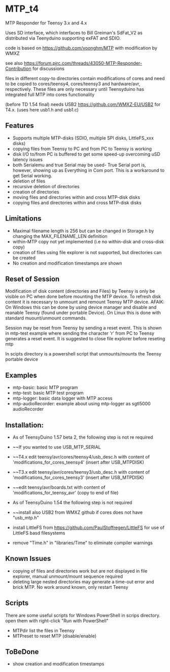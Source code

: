 # MTP_t4

MTP Responder for Teensy 3.x and 4.x

Uses SD interface, which interfaces to Bill Greiman's SdFat_V2 as distributed via Teenyduino supporting exFAT and SDIO. 

code is based on https://github.com/yoonghm/MTP with modification by WMXZ

see also https://forum.pjrc.com/threads/43050-MTP-Responder-Contribution for discussions

files in different copy-to directories contain modifications of cores and need to be copied to cores/teensy4, cores/teensy3 and hardware/avr, respectively. These files are only necessary until Teensyduino has integrated full MTP into cores functionality

(before TD 1.54 final) needs USB2 https://github.com/WMXZ-EU/USB2 for T4.x. (uses here usb1.h and usb1.c)


## Features
 - Supports multiple MTP-disks (SDIO, multiple SPI disks, LittleFS_xxx disks)
 - copying files from Teensy to PC  and from PC to Teensy is working
 - disk I/O to/from PC is buffered to get some speed-up overcoming uSD latency issues
 - both Serialemu and true Serial may be used- True Serial port is, however, showing up as Everything in Com port. This is a workaround to get Serial working.
 - deletion of files
 - recursive deletion of directories
 - creation of directories
 - moving files and directories within and cross MTP-disk disks
 - copying files and directories within and cross MTP-disk disks

## Limitations
 - Maximal filename length is 256 but can be changed in Storage.h by changing the MAX_FILENAME_LEN definition
 - within-MTP copy not yet implemented (i.e no within-disk and cross-disk copy)
 - creation of files using file explorer is not supported, but directories can be created
 - No creation and modification timestamps are shown
 
## Reset of Session
Modification of disk content (directories and Files) by Teensy is only be visible on PC when done before mounting the MTP device. To refresh disk content it is necessary to unmount and remount Teensy MTP device. AFAIK: On Windows this can be done by using device manager and disable and reanable Teensy (found under portable Device). On Linux this is done with standard muount/unmount commands.

Session may be reset from Teensy by sending a reset event. This is shown in mtp-test example where sending the character 'r' from PC to Teensy generates a reset event. It is suggested to close file explorer before reseting mtp

In scipts directory is a powershell script that unmounts/mounts the Teensy portable device

## Examples
 - mtp-basic:  basic MTP program
 - mtp-test:   basic MTP test program
 - mtp-logger: basic data logger with MTP access
 - mtp-audioRecorder: example about using mtp-logger as sgtl5000 audioRecorder
 
## Installation:
 - As of TeensyDuino 1.57 beta 2, the following step is not re required
  - ~~If you wanted to use USB_MTP_SERIAL  
   - ~~T4.x edit teensy/avr/cores/teensy4/usb_desc.h with content of 'modifications_for_cores_teensy4' (insert after USB_MTPDISK)
   - ~~T3.x edit teensy/avr/cores/teensy3/usb_desc.h with content of 'modifications_for_cores_teensy3' (insert after USB_MTPDISK)
   - ~~edit teensy/avr/boards.txt with content of 'modifications_for_teensy_avr' (copy to end of file)
 - As of TeensyDuino 1.54 the following step is not required
 - ~~install also USB2 from WMXZ github if cores does not have "usb_mtp.h"
 
 - install LittleFS from https://github.com/PaulStoffregen/LittleFS for use of LittleFS basd filesystems
 - remove "Time.h" in "libraries/Time" to eliminate compiler warnings

 ## Known Issues
   - copying of files and directories work but are not displayed in file explorer, manual unmount/mount sequence required
   - deleting large nested directories may generate a time-out error and brick MTP. No work around known, only restart Teensy
   
 ## Scripts
 There are some useful scripts for Windows PowerShell in scrips directory. open them with right-click "Run with PowerShell"
  - MTPdir list the files in Teensy 
  - MTPreset to reset MTP (disable/enable)
 
 ## ToBeDone
 - show creation and modification timestamps

